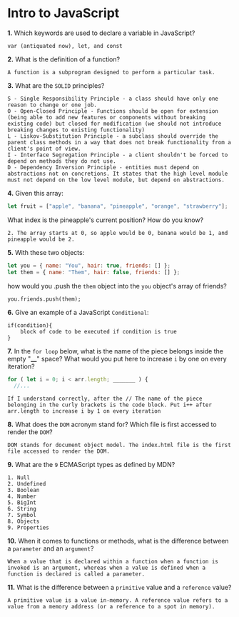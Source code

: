 # Intro to JavaScript

**1.** Which keywords are used to declare a variable in JavaScript?

<!-- enter you answer in the space below -->

```
var (antiquated now), let, and const
```

**2.** What is the definition of a function?

<!-- enter you answer in the space below -->

```
A function is a subprogram designed to perform a particular task.
```

**3.** What are the `SOLID` principles?

<!-- enter you answer in the space below -->

```
S - Single Responsibility Principle - a class should have only one reason to change or one job.
O - Open-Closed Principle - Functions should be open for extension (being able to add new features or components without breaking existing code) but closed for modification (we should not introduce breaking changes to existing functionality)
L - Liskov-Substitution Principle - a subclass should override the parent class methods in a way that does not break functionality from a client's point of view.
I - Interface Segregation Principle - a client shouldn't be forced to depend on methods they do not use.
D - Dependency Inversion Principle - entities must depend on abstractions not on concretions. It states that the high level module must not depend on the low level module, but depend on abstractions.
```

**4.** Given this array:

```js
let fruit = ["apple", "banana", "pineapple", "orange", "strawberry"];
```

What index is the pineapple's current position? How do you know?

<!-- enter you answer in the space below -->

```
2. The array starts at 0, so apple would be 0, banana would be 1, and pineapple would be 2.
```

**5.** With these two objects:

```js
let you = { name: "You", hair: true, friends: [] };
let them = { name: "Them", hair: false, friends: [] };
```

how would you .push the `them` object into the `you` object's array of friends?

<!-- enter you answer in the space below -->

```
you.friends.push(them);
```

**6.** Give an example of a JavaScript `Conditional`:

<!-- enter you answer in the space below -->

```
if(condition){
    block of code to be executed if condition is true
}
```

**7.** In the `for loop` below, what is the name of the piece belongs inside the empty "**\_\_**" space? What would you put here to increase `i` by one on every iteration?

```js
for ( let i = 0; i < arr.length; _______ ) {
  //...
```

<!-- enter you answer in the space below -->

```
If I understand correctly, after the // The name of the piece belonging in the curly brackets is the code block. Put i++ after arr.length to increase i by 1 on every iteration
```

**8.** What does the `DOM` acronym stand for? Which file is first accessed to render the `DOM`?

<!-- enter you answer in the space below -->

```
DOM stands for document object model. The index.html file is the first file accessed to render the DOM.
```

**9.** What are the `9` ECMAScript types as defined by MDN?

<!-- enter you answer in the space below -->

```
1. Null
2. Undefined
3. Boolean
4. Number
5. BigInt
6. String
7. Symbol
8. Objects
9. Properties
```

**10.** When it comes to functions or methods, what is the difference between a `parameter` and an `argument`?

<!-- enter you answer in the space below -->

```
When a value that is declared within a function when a function is invoked is an argument, whereas when a value is defined when a function is declared is called a parameter.
```

**11.** What is the difference between a `primitive` value and a `reference` value?

<!-- enter you answer in the space below -->

```
A primitive value is a value in-memory. A reference value refers to a value from a memory address (or a reference to a spot in memory).
```
